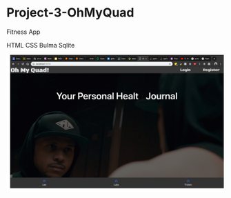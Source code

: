# Project-3-OhMyQuad

Fitness App

HTML
CSS
Bulma
Sqlite

![ScreenShot](static/screenshots/landing.png)

